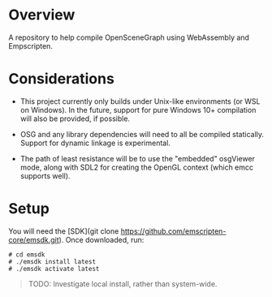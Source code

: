 # Overview

A repository to help compile OpenSceneGraph using WebAssembly and Empscripten.

# Considerations

- This project currently only builds under Unix-like environments (or WSL on
  Windows). In the future, support for pure Windows 10+ compilation will also be
  provided, if possible.

- OSG and any library dependencies will need to all be compiled statically.
  Support for dynamic linkage is experimental.

- The path of least resistance will be to use the "embedded" osgViewer mode,
  along with SDL2 for creating the OpenGL context (which emcc supports well).

# Setup

You will need the [SDK](git clone https://github.com/emscripten-core/emsdk.git).
Once downloaded, run:

```
# cd emsdk
# ./emsdk install latest
# ./emsdk activate latest
```

> TODO: Investigate local install, rather than system-wide.
